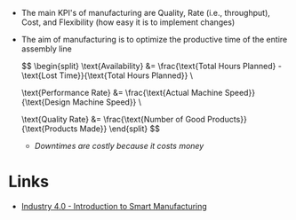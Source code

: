 * The main KPI's of manufacturing are Quality, Rate (i.e., throughput), Cost, and Flexibility (how easy it is to implement changes)
* The aim of manufacturing is to optimize the productive time of the entire assembly line 
  
  $$
  \begin{split}
  \text{Availability} &= \frac{\text{Total Hours Planned} - \text{Lost Time}}{\text{Total Hours Planned}} \\
  
  
  \text{Performance Rate} &= \frac{\text{Actual Machine Speed}}{\text{Design Machine Speed}} \\
  
  \text{Quality Rate} &= \frac{\text{Number of Good Products}}{\text{Products Made}}
  \end{split}
  $$
	* *Downtimes are costly because it costs money*
# Links
* [Industry 4.0 - Introduction to Smart Manufacturing ](https://www.youtube.com/watch?v=SbCTwErZT6I)